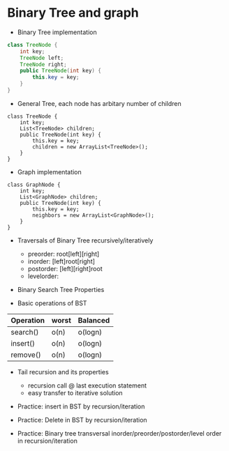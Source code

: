 # Binary Tree and graph

- Binary Tree implementation

```` java
class TreeNode {
    int key;
    TreeNode left;
    TreeNode right;
    public TreeNode(int key) {
        this.key = key;
    }
}
````

- General Tree, each node has arbitary number of children
````
class TreeNode {
    int key;
    List<TreeNode> children; 
    public TreeNode(int key) {
        this.key = key;
        children = new ArrayList<TreeNode>();
    }
}
````

- Graph implementation
````
class GraphNode {
    int key;
    List<GraphNode> children; 
    public TreeNode(int key) {
        this.key = key;
        neighbors = new ArrayList<GraphNode>();
    }
}
````

- Traversals of Binary Tree recursively/iteratively         
    - preorder: root[left][right]
    - inorder:  [left]root[right]
    - postorder:    [left][right]root    
    - levelorder:
    
- Binary Search Tree Properties         


- Basic operations of BST        
       
| Operation  |   worst   |   Balanced    |
| ----------- | ----------- | ----------- |
|   search()    |   o(n)    |   o(logn)    |
|   insert()    |   o(n)    |   o(logn)    |
|   remove()    |   o(n)    |   o(logn)    |

- Tail recursion and its properties

    - recursion call @ last execution statement
    - easy transfer to iterative solution

- Practice: insert in BST by recursion/iteration

- Practice: Delete in BST by recursion/iteration

- Practice: Binary tree transversal inorder/preorder/postorder/level order in recursion/iteration
